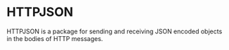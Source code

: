 # HTTPJSON

HTTPJSON is a package for sending and receiving JSON encoded objects in
the bodies of HTTP messages.
